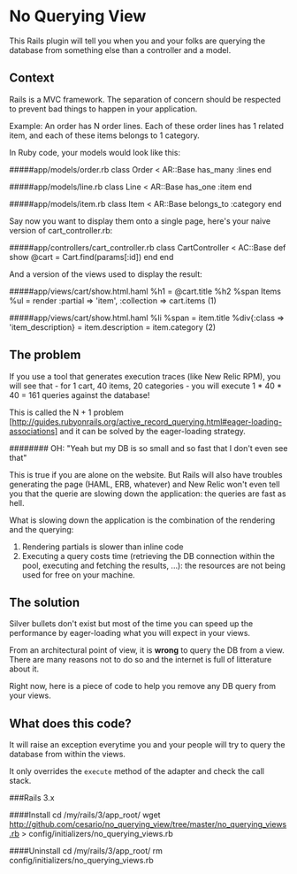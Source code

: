 No Querying View
================

This Rails plugin will tell you when you and your folks are querying the
database from something else than a controller and a model.

Context
-------

Rails is a MVC framework. The separation of concern should be respected
to prevent bad things to happen in your application.

Example: An order has N order lines. Each of these order lines has 1
related item, and each of these items belongs to 1 category.

In Ruby code, your models would look like this:

#####app/models/order.rb
    class Order < AR::Base
      has_many :lines
    end


#####app/models/line.rb
    class Line < AR::Base
      has_one :item
    end


#####app/models/item.rb
    class Item < AR::Base
      belongs_to :category
    end


Say now you want to display them onto a single page, here's your
naive version of cart_controller.rb:

#####app/controllers/cart_controller.rb
    class CartController < AC::Base
      def show
        @cart = Cart.find(params[:id])
      end
    end

And a version of the views used to display the result:

#####app/views/cart/show.html.haml
    %h1
      = @cart.title
    %h2
      %span Items
      %ul
        = render :partial => 'item', :collection => cart.items (1)

#####app/views/cart/show.html.haml
    %li
      %span
        = item.title
      %div{:class => 'item_description}
        = item.description
        = item.category (2)

The problem
-----------

If you use a tool that generates execution traces (like New Relic RPM),
you will see that - for 1 cart, 40 items, 20 categories - you will
execute 1 * 40 * 40 = 161 queries against the database!

This is called the N + 1 problem [http://guides.rubyonrails.org/active_record_querying.html#eager-loading-associations] and it can be solved by the eager-loading strategy.

######## OH: "Yeah but my DB is so small and so fast that I don't even see that"

This is true if you are alone on the website. But Rails will also have
troubles generating the page (HAML, ERB, whatever) and New Relic won't
even tell you that the querie are slowing down the application: the
queries are fast as hell.

What is slowing down the application is the combination of the
rendering and the querying:


  1. Rendering partials is slower than inline code
  2. Executing a query costs time (retrieving the DB connection within
     the pool, executing and fetching the results, ...): the resources
     are not being used for free on your machine.

The solution
------------

Silver bullets don't exist but most of the time you can speed up the
performance by eager-loading what you will expect in your views.

From an architectural point of view, it is **wrong** to query the DB
from a view. There are many reasons not to do so and the internet is
full of litterature about it.

Right now, here is a piece of code to help you remove any DB query from your
views.

## What does this code?

It will raise an exception everytime you and your people will try to
query the database from within the views.

It only overrides the ``execute`` method of the adapter and check the
call stack.

###Rails 3.x

####Install
    cd /my/rails/3/app_root/
    wget http://github.com/cesario/no_querying_view/tree/master/no_querying_views.rb > config/initializers/no_querying_views.rb

####Uninstall
    cd /my/rails/3/app_root/
    rm config/initializers/no_querying_views.rb
